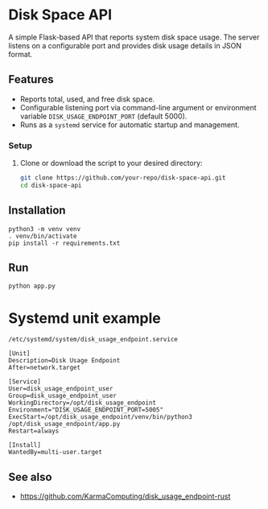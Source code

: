 # Disk Space API

A simple Flask-based API that reports system disk space usage. The server listens on a configurable port and provides disk usage details in JSON format.

## Features
- Reports total, used, and free disk space.
- Configurable listening port via command-line argument or environment variable `DISK_USAGE_ENDPOINT_PORT` (default 5000).
- Runs as a `systemd` service for automatic startup and management.

### Setup
1. Clone or download the script to your desired directory:
   ```sh
   git clone https://github.com/your-repo/disk-space-api.git
   cd disk-space-api
   ```

## Installation

```
python3 -m venv venv
. venv/bin/activate
pip install -r requirements.txt
```


## Run
```
python app.py
```

# Systemd unit example
`/etc/systemd/system/disk_usage_endpoint.service`
```
[Unit]
Description=Disk Usage Endpoint
After=network.target

[Service]
User=disk_usage_endpoint_user
Group=disk_usage_endpoint_user
WorkingDirectory=/opt/disk_usage_endpoint
Environment="DISK_USAGE_ENDPOINT_PORT=5005"
ExecStart=/opt/disk_usage_endpoint/venv/bin/python3 /opt/disk_usage_endpoint/app.py
Restart=always

[Install]
WantedBy=multi-user.target
```

## See also

- https://github.com/KarmaComputing/disk_usage_endpoint-rust
